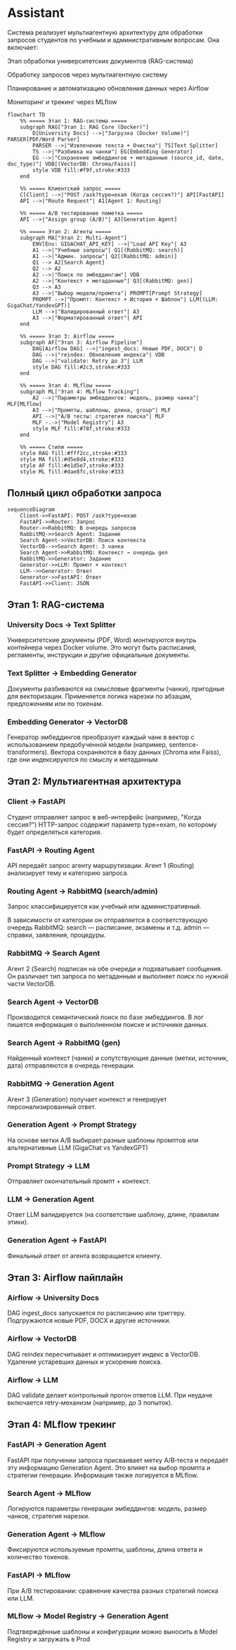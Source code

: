 # Assistant
Система реализует мультиагентную архитектуру для обработки запросов студентов по учебным и административным вопросам. Она включает:

Этап обработки университетских документов (RAG-система)

Обработку запросов через мультиагентную систему

Планирование и автоматизацию обновления данных через Airflow

Мониторинг и трекинг через MLflow

```mermaid
flowchart TD
    %% ===== Этап 1: RAG-система =====
    subgraph RAG["Этап 1: RAG Core (Docker)"]
        D[University Docs] -->|"Загрузка (Docker Volume)"| PARSER[PDF/Word Parser]
        PARSER -->|"Извлечение текста + Очистка"| TS[Text Splitter]
        TS -->|"Разбивка на чанки"| EG[Embedding Generator]
        EG -->|"Сохранение эмбеддингов + метаданные (source_id, date, doc_type)"| VDB[(VectorDB: Chroma/Faiss)]
        style VDB fill:#f9f,stroke:#333
    end

    %% ===== Клиентский запрос =====
    C[Client] -->|"POST /ask?type=exam (Когда сессия?)"| API[FastAPI]
    API -->|"Route Request"| A1[Agent 1: Routing]

    %% ===== A/B тестирование пометка =====
    API -->|"Assign group (A/B)"| A3[Generation Agent]

    %% ===== Этап 2: Агенты =====
    subgraph MA["Этап 2: Multi-Agent"]
        ENV[Env: GIGACHAT_API_KEY] -->|"Load API Key"| A3
        A1 -->|"Учебные запросы"| Q1[(RabbitMQ: search)]
        A1 -->|"Админ. запросы"| Q2[(RabbitMQ: admin)]
        Q1 --> A2[Search Agent]
        Q2 --> A2
        A2 -->|"Поиск по эмбеддингам"| VDB
        A2 -->|"Контекст + метаданные"| Q3[(RabbitMQ: gen)]
        Q3 --> A3
        A3 -->|"Выбор модели/промпта"| PROMPT[Prompt Strategy]
        PROMPT -->|"Промпт: Контекст + История + Шаблон"| LLM[(LLM: GigaChat/YandexGPT)]
        LLM -->|"Валидированный ответ"| A3
        A3 -->|"Форматированный ответ"| API
    end

    %% ===== Этап 3: Airflow =====
    subgraph AF["Этап 3: Airflow Pipeline"]
        DAG[Airflow DAG] -->|"ingest_docs: Новые PDF, DOCX"| D
        DAG -->|"reindex: Обновление индекса"| VDB
        DAG -->|"validate: Retry до 3"| LLM
        style DAG fill:#2c3,stroke:#333
    end

    %% ===== Этап 4: MLflow =====
    subgraph ML["Этап 4: MLflow Tracking"]
        A2 -->|"Параметры эмбеддингов: модель, размер чанка"| MLF[MLflow]
        A3 -->|"Промпты, шаблоны, длина, group"| MLF
        API -->|"A/B тесты: стратегия поиска"| MLF
        MLF -.->|"Model Registry"| A3
        style MLF fill:#78f,stroke:#333
    end

    %% ===== Стили =====
    style RAG fill:#fff2cc,stroke:#333
    style MA fill:#d5e8d4,stroke:#333
    style AF fill:#e1d5e7,stroke:#333
    style ML fill:#dae8fc,stroke:#333
```
## Полный цикл обработки запроса

```mermaid
sequenceDiagram
    Client->>FastAPI: POST /ask?type=exam
    FastAPI->>Router: Запрос
    Router->>RabbitMQ: В очередь запросов
    RabbitMQ->>Search Agent: Задание
    Search Agent->>VectorDB: Поиск контекста
    VectorDB-->>Search Agent: 3 чанка
    Search Agent->>RabbitMQ: Контекст → очередь gen
    RabbitMQ->>Generator: Задание
    Generator->>LLM: Промпт + контекст
    LLM-->>Generator: Ответ
    Generator->>FastAPI: Ответ
    FastAPI->>Client: JSON
```

## Этап 1: RAG-система 

### University Docs → Text Splitter
Университетские документы (PDF, Word) монтируются внутрь контейнера через Docker volume.
Это могут быть расписания, регламенты, инструкции и другие официальные документы.

### Text Splitter → Embedding Generator
Документы разбиваются на смысловые фрагменты (чанки), пригодные для векторизации.
Применяется логика нарезки по абзацам, предложениям или по токенам.

### Embedding Generator → VectorDB
Генератор эмбеддингов преобразует каждый чанк в вектор с использованием предобученной модели (например, sentence-transformers).
Вектора сохраняются в базу данных (Chroma или Faiss), где они индексируются по смыслу и метаданным

## Этап 2: Мультиагентная архитектура
### Client → FastAPI
Студент отправляет запрос в веб-интерфейс (например, "Когда сессия?")
HTTP-запрос содержит параметр type=exam, по которому будет определяться категория.

### FastAPI → Routing Agent
API передаёт запрос агенту маршрутизации.
Агент 1 (Routing) анализирует тему и категорию запроса.

### Routing Agent → RabbitMQ (search/admin)
Запрос классифицируется как учебный или административный.

В зависимости от категории он отправляется в соответствующую очередь RabbitMQ:
search — расписание, экзамены и т.д.
admin — справки, заявления, процедуры.

### RabbitMQ → Search Agent
Агент 2 (Search) подписан на обе очереди и подхватывает сообщения.
Он различает тип запроса по метаданным и выполняет поиск по нужной части VectorDB.

### Search Agent → VectorDB
Производится семантический поиск по базе эмбеддингов.
В лог пишется информация о выполненном поиске и источнике данных.

### Search Agent → RabbitMQ (gen)
Найденный контекст (чанки) и сопутствующие данные (метки, источник, дата) отправляются в очередь генерации.

### RabbitMQ → Generation Agent
Агент 3 (Generation) получает контекст и генерирует персонализированный ответ.

### Generation Agent → Prompt Strategy
На основе метки A/B выбирает:разные шаблоны промптов
или альтернативные LLM (GigaChat vs YandexGPT)

### Prompt Strategy → LLM
Отправляет окончательный промпт + контекст.

### LLM → Generation Agent
Ответ LLM валидируется (на соответствие шаблону, длине, правилам этики).

### Generation Agent → FastAPI
Финальный ответ от агента возвращается клиенту.

## Этап 3: Airflow пайплайн 

### Airflow → University Docs
DAG ingest_docs запускается по расписанию или триггеру.
Подгружаются новые PDF, DOCX и другие источники.

### Airflow → VectorDB
DAG reindex пересчитывает и оптимизирует индекс в VectorDB.
Удаление устаревших данных и ускорение поиска.

### Airflow → LLM
DAG validate делает контрольный прогон ответов LLM.
При неудаче включается retry-механизм (например, до 3 попыток).

## Этап 4: MLflow трекинг 

### FastAPI → Generation Agent
FastAPI при получении запроса присваивает метку A/B‑теста и передаёт эту информацию Generation Agent. 
Это влияет на выбор промпта и стратегии генерации. Информация также логируется в MLflow.

### Search Agent → MLflow
Логируются параметры генерации эмбеддингов: модель, размер чанков, стратегия нарезки.

### Generation Agent → MLflow
Фиксируются используемые промпты, шаблоны, длина ответа и количество токенов.

### FastAPI → MLflow
При A/B тестировании: сравнение качества разных стратегий поиска или LLM.

### MLflow → Model Registry → Generation Agent
Подтверждённые шаблоны и конфигурации можно выносить в Model Registry и загружать в Prod
